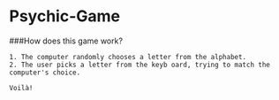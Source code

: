 # Psychic-Game 

###How does this game work?

    1. The computer randomly chooses a letter from the alphabet.
    2. The user picks a letter from the keyb oard, trying to match the computer's choice. 

    Voilà!
    


